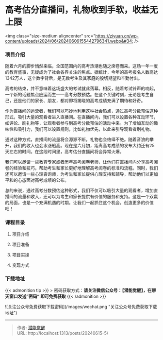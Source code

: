 # 高考估分直播间，礼物收到手软，收益无上限


&lt;img class=&#34;size-medium aligncenter&#34; src=&#34;https://ziyuan.cn/wp-content/uploads/2024/06/20240609155442796341.webp&#34;  /&gt;

###  项目介绍

随着六月的脚步悄然来临，全国范围内的高考热潮也随之席卷而来。这场一年一度的教育盛事，无疑成为了社会各界关注的焦点。据统计，今年的高考报名人数高达1342万人，这个数字背后，是无数考生及其家庭的殷切期望和辛勤付出。

高考的结束，并不意味着这场盛大的考试就此落幕。相反，随着考试铃声的响起，一个新的话题焦点应运而生——高考分数预估。在这个关键时刻，无论是考生自己，还是他们的家长、朋友，都对即将揭晓的高考成绩充满了期待和好奇。

作为直播间的运营者，我们可以巧妙地利用这种社会热点，通过高考分数预估这种形式，吸引大量的观看者进入直播间。在直播间内，我们可以设置各种互动环节，如评论、刷礼物等，让观看者参与到高考分数预估的活动中来。为了增加互动的趣味性和吸引力，我们可以设置规则，比如礼物优先，以此来引导观看者刷礼物。

通过这种方式，直播间的流量将会源源不断，礼物也会络绎不绝。随着音浪的攀升，我们的收入也会水涨船高。现在是六月初，距离高考成绩的发布大约还有25天左右的时间。在这段时间里，高考估分直播间将会异常火爆。

我们可以邀请一些教育专家或者历年高考阅卷老师，让他们在直播间内分享高考阅卷的经验和技巧，帮助考生和家长更好地理解高考阅卷的标准和流程。同时，我们还可以邀请一些心理咨询师，为考生和家长提供心理支持和辅导，帮助他们以更加平和的心态面对高考成绩的公布。

总的来说，通过高考分数预估这种形式，我们不仅可以吸引大量的观看者，增加直播间的流量和收入，还可以为考生和家长提供有价值的服务和支持。这是一个双赢的局面，也是一个充满机遇的时期。让我们一起抓住这个机会，创造更多的价值吧！

###  课程目录

 1. 项目介绍

 1. 项目准备

 1. 项目实操

 1. 变现方式



### 下载地址




{{&lt; admonition tip &gt;}}
&gt; 密码获取方式：**请关注微信公众号：【潜能觉醒】，在聊天窗口发送”密码“ 即可免费获取**
{{&lt; /admonition &gt;}}


![关注公众号免费获取下载密码](/images/wechat.png &#34;关注公众号免费获取下载地址&#34;)

---

> 作者: [潜能觉醒](https://nav8.top)  
> URL: http://localhost:1313/posts/20240615-5/  

